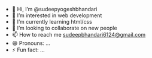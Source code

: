 - 👋 Hi, I’m @sudeepyogeshbhandari
- 👀 I’m interested in web development
- 🌱 I’m currently learning html/css
- 💞️ I’m looking to collaborate on new people
- 📫 How to reach me sudeepbhandari6124@gmail.com
- 😄 Pronouns: ...
- ⚡ Fun fact: ...

<!---
sudeepyogeshb/sudeepyogeshb is a ✨ special ✨ repository because its `README.md` (this file) appears on your GitHub profile.
You can click the Preview link to take a look at your changes.
--->
